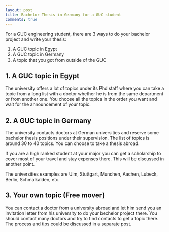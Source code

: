 ```yaml
---
layout: post
title: Bachelor Thesis in Germany for a GUC student
comments: true
---
```



For a GUC engineering student, there are 3 ways to do your bachelor project and write your thesis:

1. A GUC topic in Egypt
2. A GUC topic in Germany
3. A topic that you got from outside of the GUC 

## 1. A GUC topic in Egypt

The university offers a lot of topics under its Phd staff where you can take a topic from a long list with a doctor whether he is from the same department or from another one. You choose all the topics in the order you want and wait for the announcement of your topic. 

## 2. A GUC topic in Germany

The university contacts doctors at German universities and reserve some bachelor thesis positions under their supervision. The list of topics is around 30 to 40 topics. You can choose to take a thesis abroad.

If you are a high ranked student at your major you can get a scholarship to cover most of your travel and stay expenses there. This will be discussed in another point.

The universities examples are Ulm, Stuttgart, Munchen, Aachen, Lubeck, Berlin, Schmalkalden, etc.

## 3. Your own topic (Free mover)

You can contact a doctor from a university abroad and let him send you an invitation letter from his university to do your bechelor project there. You should contact many doctors and try to find contacts to get a topic there. The process and tips could be discussed in a separate post.
